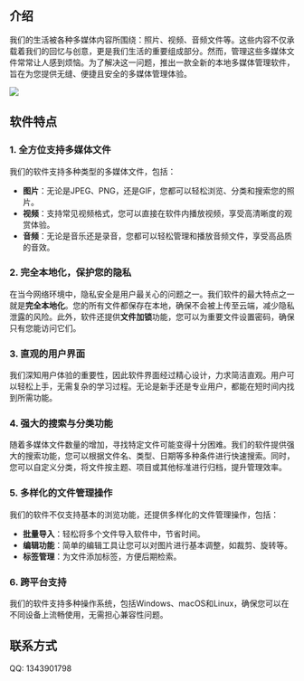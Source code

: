 ## 介绍

我们的生活被各种多媒体内容所围绕：照片、视频、音频文件等。这些内容不仅承载着我们的回忆与创意，更是我们生活的重要组成部分。然而，管理这些多媒体文件常常让人感到烦恼。为了解决这一问题，推出一款全新的本地多媒体管理软件，旨在为您提供无缝、便捷且安全的多媒体管理体验。

<img src="https://cdn.ipfsscan.io/weibo/large/005ZoLfCgy1htyokbyielj33ek25y4qt.jpg"/>

## 软件特点

### 1. 全方位支持多媒体文件

我们的软件支持多种类型的多媒体文件，包括：

- **图片**：无论是JPEG、PNG，还是GIF，您都可以轻松浏览、分类和搜索您的照片。
- **视频**：支持常见视频格式，您可以直接在软件内播放视频，享受高清晰度的观赏体验。
- **音频**：无论是音乐还是录音，您都可以轻松管理和播放音频文件，享受高品质的音效。

### 2. 完全本地化，保护您的隐私

在当今网络环境中，隐私安全是用户最关心的问题之一。我们软件的最大特点之一就是**完全本地化**。您的所有文件都保存在本地，确保不会被上传至云端，减少隐私泄露的风险。此外，软件还提供**文件加锁**功能，您可以为重要文件设置密码，确保只有您能访问它们。

### 3. 直观的用户界面

我们深知用户体验的重要性，因此软件界面经过精心设计，力求简洁直观。用户可以轻松上手，无需复杂的学习过程。无论是新手还是专业用户，都能在短时间内找到所需功能。

### 4. 强大的搜索与分类功能

随着多媒体文件数量的增加，寻找特定文件可能变得十分困难。我们的软件提供强大的搜索功能，您可以根据文件名、类型、日期等多种条件进行快速搜索。同时，您可以自定义分类，将文件按主题、项目或其他标准进行归档，提升管理效率。

### 5. 多样化的文件管理操作

我们的软件不仅支持基本的浏览功能，还提供多样化的文件管理操作，包括：

- **批量导入**：轻松将多个文件导入软件中，节省时间。
- **编辑功能**：简单的编辑工具让您可以对图片进行基本调整，如裁剪、旋转等。
- **标签管理**：为文件添加标签，方便后期检索。

### 6. 跨平台支持

我们的软件支持多种操作系统，包括Windows、macOS和Linux，确保您可以在不同设备上流畅使用，无需担心兼容性问题。

## 联系方式

QQ: 1343901798
